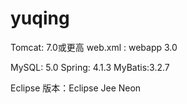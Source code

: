 # yuqing
Tomcat: 7.0或更高
web.xml : webapp 3.0

MySQL: 5.0
Spring: 4.1.3
MyBatis:3.2.7


Eclipse 版本：Eclipse Jee Neon
